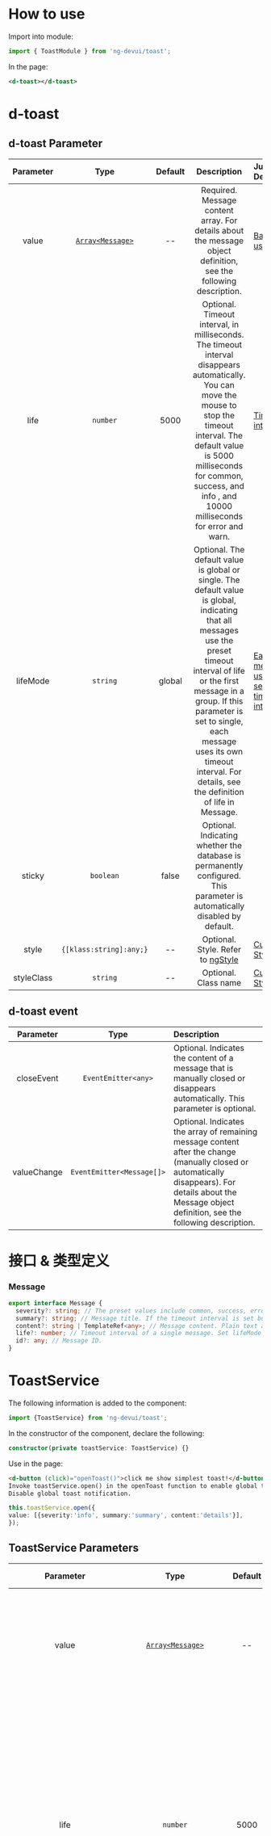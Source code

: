 # How to use

Import into module:

```ts
import { ToastModule } from 'ng-devui/toast';
```

In the page:

```xml
<d-toast></d-toast>
```

# d-toast

## d-toast Parameter

| Parameter  |             Type             | Default | Description                                                                                                                                                                                                                                                                                                             | Jump to Demo                                                  |Global Config| 
| :----------------: | :--------: | :--------------------------: | :-----: | :---------------------------------------------------------------------------------------------------------------------------------------------------------------------------------------------------------------------------------------------------------------------------------------------------------------------- | ------------------------------------------------------------- |
|   value    | [`Array<Message>`](#message) |   --    | Required. Message content array. For details about the message object definition, see the following description.                                                                                                                                                                                                        | [Basic usage](demo#basic-usage)                               |
|    life    |           `number`           |  5000   | Optional. Timeout interval, in milliseconds. The timeout interval disappears automatically. You can move the mouse to stop the timeout interval. The default value is 5000 milliseconds for common, success, and info , and 10000 milliseconds for error and warn.                                                      | [Timeout interval](demo#life)                                 |
|  lifeMode  |           `string`           | global  | Optional. The default value is global or single. The default value is global, indicating that all messages use the preset timeout interval of life or the first message in a group. If this parameter is set to single, each message uses its own timeout interval. For details, see the definition of life in Message. | [Each message uses a separate timeout interval.](demo#single) |
|   sticky   |          `boolean`           |  false  | Optional. Indicating whether the database is permanently configured. This parameter is automatically disabled by default.                                                                                                                                                                                               |
|   style    |           `{[klass:string]:any;}`          |   --    | Optional. Style. Refer to [ngStyle](https://angular.io/api/common/NgStyle)                                                                                                                                                                                                                                                                                                           |[Custom Style](demo#style) 
| styleClass |           `string`           |   --    | Optional. Class name                                                                                                                                                                                                                                                                                                    |[Custom Style](demo#style) 

## d-toast event

|  Parameter  |           Type            | Description                                                                                                                                                                                                |
| :---------: | :-----------------------: | :--------------------------------------------------------------------------------------------------------------------------------------------------------------------------------------------------------- |
| closeEvent  |    `EventEmitter<any>`    | Optional. Indicates the content of a message that is manually closed or disappears automatically. This parameter is optional.                                                                              |
| valueChange | `EventEmitter<Message[]>` | Optional. Indicates the array of remaining message content after the change (manually closed or automatically disappears). For details about the Message object definition, see the following description. |

# 接口 & 类型定义

### Message

```ts
export interface Message {
  severity?: string; // The preset values include common, success, error, warn, and info. For details about the timeout interval, see the life description. If the timeout interval is not set or is not set, the timeout interval is 5000 ms, and the warn and error are 10000 ms.
  summary?: string; // Message title. If the timeout interval is set but no title is set, the title and close button are not displayed.
  content?: string | TemplateRef<any>; // Message content. Plain text and template are supported. Recommended.
  life?: number; // Timeout interval of a single message. Set lifeMode to single. Each message uses its own timeout interval. If this mode is enabled but is not set, the timeout interval is determined based on severity.
  id?: any; // Message ID.
}
```
# ToastService

The following information is added to the component:

```ts
import {ToastService} from 'ng-devui/toast';
```

In the constructor of the component, declare the following:

```ts
constructor(private toastService: ToastService) {}
```

Use in the page:

```html
<d-button (click)="openToast()">click me show simplest toast!</d-button>
Invoke toastService.open() in the openToast function to enable global toast notifications and obtain an instance. The sticky value of this instance is false by default, indicating that the instance is automatically disabled. If sticky is set to true, it is resident, close() of the instance is called,
Disable global toast notification.
```

```ts
this.toastService.open({
value: [{severity:'info', summary:'summary', content:'details'}],
});
```


## ToastService Parameters

| Parameter | Type | Default | Description | Jump to Demo |
| :--------: | :--------------------------: | :----: | :------------------------------------------------------------------------------------------------------------------------------------------------------------------------------------------- | ---------------------------------- |
|   value    | [`Array<Message>`](#message) |   --    | Required. Message content array. For details about the message object definition, see the following description.                                                                                                                                                                                                        | [Service Function](demo#toast-service)                              |
|    life    |           `number`           |  5000   | Optional. Timeout interval, in milliseconds. The timeout interval disappears automatically. You can move the mouse to stop the timeout interval. The default value is 5000 milliseconds for common, success, and info , and 10000 milliseconds for error and warn.                                                      | [Service Function](demo#toast-service)                                 |
|  lifeMode  |           `string`           | global  | Optional. The default value is global or single. The default value is global, indicating that all messages use the preset timeout interval of life or the first message in a group. If this parameter is set to single, each message uses its own timeout interval. For details, see the definition of life in Message. | [Service Function](demo#toast-service) |
|   sticky   |          `boolean`           |  false  | Optional. Indicating whether the database is permanently configured. This parameter is automatically disabled by default.                                                                                                                                                                                               |[Service Function](demo#toast-service)|
|   style    |           `{[klass:string]:any;}`          |   --    | Optional. Style. Refer to [ngStyle](https://angular.io/api/common/NgStyle)                                                                                                                                                                                                                                                                                                           |[Service Function](demo#toast-service)
| styleClass |           `string`           |   --    | Optional. Class name     |[Service Function](demo#toast-service)   |
| injector | `Injector` | -- | Optional. You can specify the syringe that will be used as the parent of the component.   |
| componentFactoryResolver | `ComponentFactoryResolver` | -- | Optional. Customized dynamic rendering component parser. |


Receives sent data. CloseEvent returns the content of a single message that is manually closed or automatically disappeared. ValueChange returns the content array of the remaining message after the change (manually closed or automatically disappeared). For the definition of the [`Array<Message>`](#message) object, see the definition of the interface and type.

```ts
const results = this.toastService.open({
value: [
{severity: 'info', summary: 'summary', content:'details in the first line'},
{severity: 'error', summary: 'summary', content:'details in the second line'},
{severity: 'error', summary: 'summary', content:'details in the third line'},
],
sticky: true,
style: {width: '600px', color: 'red'},
styleClass:'myCustom-toast',
life: 5000,
lifeMode:'single',
});
//Receive the data sent by closeEvent.
results.toastInstance.closeEvent.subscribe((value: any) => {
console.log('closeEvent', value);
});
//Receive the data transmitted by valueChange.
results.toastInstance.valueChange.subscribe((value: any) => {
console.log('valueChange', value);
});
this.results = results;
console.log('results', this.results);

//The resident prompt set by sticky: true needs to be manually closed. Invoke close() of the returned instance to close the global prompt.
this.results.toastInstance.close();
```
